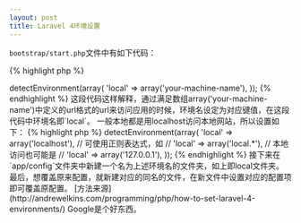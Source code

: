 ```yaml
---
layout: post
title: Laravel 4环境设置
---
```


`bootstrap/start.php`文件中有如下代码：

{% highlight php %}
<?php
$env = $app->detectEnvironment(array(

	'local' => array('your-machine-name'),

));
{% endhighlight %}

这段代码这样解释，通过满足数组array('your-machine-name')中定义的url格式的url来访问应用的时候，环境名设定为对应键值，在这段代码中环境名即`local`。

一般本地都是用localhost访问本地网站，所以设置如下：

{% highlight php %}
<?php
$env = $app->detectEnvironment(array(

	'local' => array('localhost'),
    // 可使用正则表达式，如
    // 'local' => array('local.*'),

    // 本地访问也可能是
    // 'local' => array('127.0.0.1'),

));
{% endhighlight %}

接下来在`app/config`文件夹中新建一个名为上述环境名的文件夹，如上即local文件夹。

最后，想覆盖原来配置，就新建对应的同名的文件，在新文件中设置对应的配置项即可覆盖原配置。

[方法来源](http://andrewelkins.com/programming/php/how-to-set-laravel-4-environments/)

Google是个好东西。
